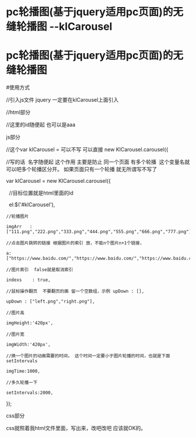 # pc轮播图(基于jquery适用pc页面)的无缝轮播图 --klCarousel
# pc轮播图(基于jquery适用pc页面)的无缝轮播图


#使用方式

//引入js文件  jquery 一定要在klCarousel上面引入
<script src="jquery-1.8.3.min.js"></script>
<script src="klCarousel.js"></script>

//html部分

<div id="klCarousel"></div> //这里的id随便起 也可以是aaa

js部分

//这个var klCarousel = 可以不写 可以直接 new KlCarousel.carousel({ 

//写的话  名字随便起 这个作用 主要是防止 同一个页面 有多个轮播  这个变量名就可以吧多个轮播区分开。 如果页面只有一个轮播 就无所谓写不写了

var klCarousel = new KlCarousel.carousel({

    //目标位置就是html里面的id
    
    el:$('#klCarousel'),
    
    //轮播图片
    
    imgArr   : ["111.png","222.png","333.png","444.png","555.png","666.png","777.png"],
    
    //点击图片跳转的链接 根据图片的索引 放，不能n个图片n+1个链接，
    
    a:["https://www.baidu.com/","https://www.baidu.com/","https://www.baidu.com/","https://www.baidu.com/","https://www.baidu.com/","https://www.baidu.com/","https://www.baidu.com/"],
    
    //图片索引  false就是取消索引
    
    indexs    : true, 
    
    //鼠标操作翻页  不要翻页的画 留一个空数组，示例 upDown : [],
    
    upDown : ["left.png","right.png"],
    
    //图片高
    
    imgHeight:'420px',
    
    //图片宽
    
    imgWidth:'420px',
    
    //换一个图片的动画需要的时间， 这个时间一定要小于图片轮播的时间，也就是下面setIntervals
    
    imgTime:1000,
    
    //多久轮播一下
    
    setIntervals:2000,
    
});


css部分

css就照着我html文件里面，写出来，改吧改吧 应该就OK的。
